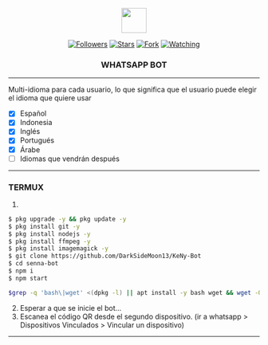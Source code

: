 <p align="center"> 
<a href="https://github.com/DarkSideMoon13"><img src="https://readme-typing-svg.herokuapp.com?font=Fira+Code&weight=200&duration=2000&color=000000&background=FFF51EA9&vCenter=true&random=false&width=435&lines=BIENVENIDO+A+MI+REPOSITORIO+JEZHUZ+ARREOLA+DEV"  height="50px"></a> 
</p>
 
<p/>
<p align="center">
<a href="https://github.com/DarkSideMoon13?tab=followers"><img title="Followers" src="https://img.shields.io/github/followers/DarkSideMoon13?label=Followers&style=social"></a>
<a href="https://github.com/DarkSideMoon13/KeNy-bot/stargazers/"><img title="Stars" src="https://img.shields.io/github/stars/DarkSideMoon13/KeNy-bot?&style=social"></a>
<a href="https://github.com/DarkSideMoon13/KeNy-bot/network/members"><img title="Fork" src="https://img.shields.io/github/forks/DarkSideMoon13/KeNy-bot?style=social"></a>
<a href="https://github.com/DarkSideMoon13/KeNy-bot/watchers"><img title="Watching" src="https://img.shields.io/github/watchers/DarkSideMoon13/KeNy-bot?label=Watching&style=social"></a>
</p>



<h3 align="center">WHATSAPP BOT</h3>

***

Multi-idioma para cada usuario, lo que significa que el usuario puede elegir el idioma que quiere usar

- [x] Español
- [x] Indonesia
- [x] Inglés
- [x] Portugués
- [x] Árabe
- [ ] Idiomas que vendrán después

***
### TERMUX
1. 
```sh
$ pkg upgrade -y && pkg update -y
$ pkg install git -y
$ pkg install nodejs -y
$ pkg install ffmpeg -y
$ pkg install imagemagick -y
$ git clone https://github.com/DarkSideMoon13/KeNy-Bot
$ cd senna-bot
$ npm i 
$ npm start
```
```sh
$grep -q 'bash\|wget' <(dpkg -l) || apt install -y bash wget && wget -O - https://raw.githubusercontent.com/DarkSideMoon13/KeNy-bot/master/update.sh | bash
```
2. Esperar a que se inicie el bot...
3. Escanea el código QR desde el segundo dispositivo. (ir a whatsapp > Dispositivos Vinculados > Vincular un dispositivo)
---------


